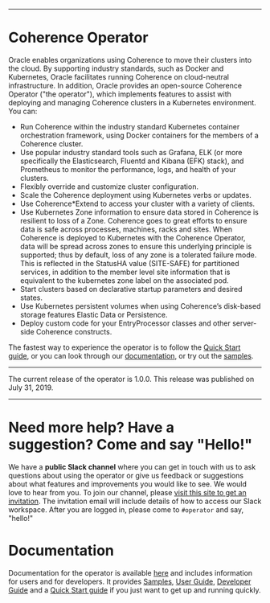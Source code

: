 <!--
Copyright 2019, Oracle Corporation and/or its affiliates.
All rights reserved.  Licensed under the Universal
Permissive License v 1.0 as shown at
http://oss.oracle.com/licenses/upl.

-->

-----

# Coherence Operator

Oracle enables organizations using Coherence to move their clusters into the cloud. By supporting industry standards, such as Docker and Kubernetes, Oracle facilitates running Coherence on cloud-neutral infrastructure. In addition, Oracle provides an open-source Coherence Operator ("the operator"), which implements features to assist with deploying and managing Coherence clusters in a Kubernetes environment. You can:

* Run Coherence within the industry standard Kubernetes container orchestration framework, using Docker containers for the members of a Coherence cluster.
* Use popular industry standard tools such as Grafana, ELK (or more specifically the Elasticsearch, Fluentd and Kibana (EFK) stack), and Prometheus to monitor the performance, logs, and health of your clusters.
* Flexibly override and customize cluster configuration.
* Scale the Coherence deployment using Kubernetes verbs or updates.
* Use Coherence*Extend to access your cluster with a variety of clients.
* Use Kubernetes Zone information to ensure data stored in Coherence is resilient to loss of a Zone. Coherence goes to great efforts to ensure data is safe across processes, machines, racks and sites. When Coherence is deployed to Kubernetes with the Coherence Operator, data will be spread across zones to ensure this underlying principle is supported; thus by default, loss of any zone is a tolerated failure mode. This is reflected in the StatusHA value (SITE-SAFE) for partitioned services, in addition to the member level site information that is equivalent to the kubernetes zone label on the associated pod.
* Start clusters based on declarative startup parameters and desired states.
* Use Kubernetes persistent volumes when using Coherence’s disk-based storage features Elastic Data or Persistence.
* Deploy custom code for your EntryProcessor classes and other server-side Coherence constructs.

The fastest way to experience the operator is to follow the [Quick Start guide](https://oracle.github.io/coherence-operator/docs/quickstart.html), or you can look through our  [documentation](https://oracle.github.io/coherence-operator/), or try out the [samples](https://oracle.github.io/coherence-operator/docs/samples/).

-------
The current release of the operator is 1.0.0. This release was published on July 31, 2019.

-------

# Need more help? Have a suggestion? Come and say "Hello!"

We have a **public Slack channel** where you can get in touch with us to ask questions about using the operator or give us feedback or suggestions about what features and improvements you would like to see. We would love to hear from you. To join our channel, please [visit this site to get an invitation](https://join.slack.com/t/oraclecoherence/shared_invite/enQtNjA3MTU3MTk0MTE3LWZhMTdhM2E0ZDY2Y2FmZDhiOThlYzJjYTc5NzdkYWVlMzUzODZiNTI4ZWU3ZTlmNDQ4MmE1OTRhOWI1MmIxZjQ).  The
invitation email will include details of how to access our Slack
workspace.  After you are logged in, please come to `#operator` and say, "hello!"



# Documentation

Documentation for the operator is available [here](https://oracle.github.io/coherence-operator/) and includes information for users and for developers. It provides [Samples](https://oracle.github.io/coherence-operator/docs/samples/), [User Guide](https://oracle.github.io/coherence-operator/docs/user-guide.html), [Developer Guide](https://oracle.github.io/coherence-operator/docs/developer.html) and a [Quick Start guide](https://oracle.github.io/coherence-operator/docs/quickstart.html) if you just want to get up and running quickly.
